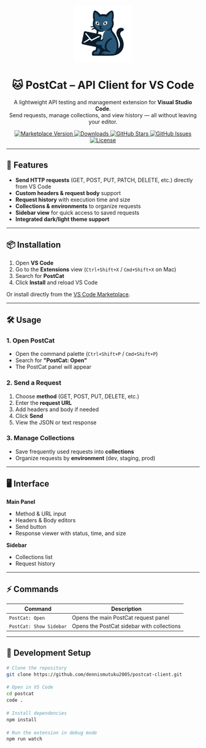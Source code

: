 <!-- Banner / Logo -->
<p align="center">
  <img src="icons/images/icon.png" alt="PostCat Logo" width="150"/>
</p>

<h1 align="center">🐱 PostCat – API Client for VS Code</h1>
<p align="center">
  A lightweight API testing and management extension for <strong>Visual Studio Code</strong>.<br>
  Send requests, manage collections, and view history — all without leaving your editor.
</p>

<p align="center">
  <a href="https://marketplace.visualstudio.com/items?itemName=dennismutuku.postcat">
    <img src="https://img.shields.io/visual-studio-marketplace/v/dennismutuku.postcat?label=VS%20Code%20Marketplace&color=purple&logo=visual-studio-code" alt="Marketplace Version">
  </a>
  <a href="https://marketplace.visualstudio.com/items?itemName=dennismutuku.postcat">
    <img src="https://img.shields.io/visual-studio-marketplace/d/dennismutuku.postcat?color=purple&label=Downloads&logo=visual-studio-code" alt="Downloads">
  </a>
  <a href="https://github.com/dennismutuku2005/postcat/stargazers">
    <img src="https://img.shields.io/github/stars/dennismutuku2005/postcat?color=yellow&label=Stars&logo=github" alt="GitHub Stars">
  </a>
  <a href="https://github.com/dennismutuku2005/postcat/issues">
    <img src="https://img.shields.io/github/issues/dennismutuku2005/postcat?color=orange&label=Issues&logo=github" alt="GitHub Issues">
  </a>
  <a href="LICENSE">
    <img src="https://img.shields.io/github/license/dennismutuku2005/postcat?color=blue&label=License" alt="License">
  </a>
</p>

---

## 🚀 Features
- **Send HTTP requests** (GET, POST, PUT, PATCH, DELETE, etc.) directly from VS Code
- **Custom headers & request body** support
- **Request history** with execution time and size
- **Collections & environments** to organize requests
- **Sidebar view** for quick access to saved requests
- **Integrated dark/light theme support**

---

## 📦 Installation
1. Open **VS Code**
2. Go to the **Extensions** view (`Ctrl+Shift+X` / `Cmd+Shift+X` on Mac)
3. Search for **PostCat**
4. Click **Install** and reload VS Code

Or install directly from the [VS Code Marketplace](https://marketplace.visualstudio.com/items?itemName=dennismutuku.postcat).

---

## 🛠 Usage

### 1. Open PostCat
- Open the command palette (`Ctrl+Shift+P` / `Cmd+Shift+P`)
- Search for **"PostCat: Open"**
- The PostCat panel will appear

### 2. Send a Request
1. Choose **method** (GET, POST, PUT, DELETE, etc.)
2. Enter the **request URL**
3. Add headers and body if needed
4. Click **Send**
5. View the JSON or text response

### 3. Manage Collections
- Save frequently used requests into **collections**
- Organize requests by **environment** (dev, staging, prod)

---

## 🖥 Interface

**Main Panel**
- Method & URL input
- Headers & Body editors
- Send button
- Response viewer with status, time, and size

**Sidebar**
- Collections list
- Request history

---

## ⚡ Commands

| Command                | Description                                  |
|------------------------|----------------------------------------------|
| `PostCat: Open`        | Opens the main PostCat request panel         |
| `PostCat: Show Sidebar`| Opens the PostCat sidebar with collections   |

---

## 📂 Development Setup

```bash
# Clone the repository
git clone https://github.com/dennismutuku2005/postcat-client.git

# Open in VS Code
cd postcat
code .

# Install dependencies
npm install

# Run the extension in debug mode
npm run watch
